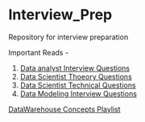# Interview_Prep
Repository for interview preparation

Important Reads -
1. <a href="https://www.simplilearn.com/tutorials/data-analytics-tutorial/data-analyst-interview-questions"> Data analyst Interview Questions</a>
2. <a href="https://github.com/alexeygrigorev/data-science-interviews/blob/master/theory.md"> Data Scientist Thoeory Questions</a>
3. <a href="https://github.com/alexeygrigorev/data-science-interviews/blob/master/technical.md"> Data Scientist Technical Questions</a>
4. <a href = "https://www.interviewbit.com/data-modelling-interview-questions/"> Data Modeling Interview Questions</a>

<a href="https://www.youtube.com/playlist?list=PLjeyVswgV7rNO5MKKIn7A86WHyxlaalp1"> DataWarehouse Concepts Playlist</a>


